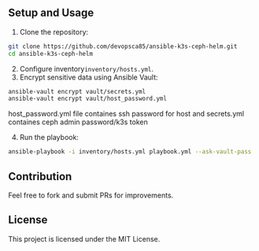 ## Setup and Usage
1. Clone the repository:
```sh
git clone https://github.com/devopsca85/ansible-k3s-ceph-helm.git
cd ansible-k3s-ceph-helm
```
2. Configure inventory`inventory/hosts.yml`.
3. Encrypt sensitive data using Ansible Vault:
```sh
ansible-vault encrypt vault/secrets.yml
ansible-vault encrypt vault/host_password.yml
```
host_password.yml file containes ssh password for host and secrets.yml containes ceph admin password/k3s token

4. Run the playbook:
```sh
ansible-playbook -i inventory/hosts.yml playbook.yml --ask-vault-pass
```

## Contribution
Feel free to fork and submit PRs for improvements.

## License
This project is licensed under the MIT License.

